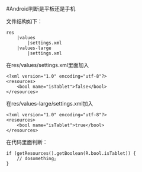 #Android判断是平板还是手机

文件结构如下：

```
res
	|values
		|settings.xml	
	|values-large
		|settings.xml
```

在res/values/settings.xml里面加入

```
<?xml version="1.0" encoding="utf-8"?>
<resources>
    <bool name="isTablet">false</bool>
</resources>
```

在res/values-large/settings.xml加入

```
<?xml version="1.0" encoding="utf-8"?>
<resources>
    <bool name="isTablet">true</bool>
</resources>
```

在代码里面判断：

```
if (getResources().getBoolean(R.bool.isTablet)) {
    // dosomething;
}
```